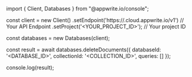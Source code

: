 import { Client, Databases } from "@appwrite.io/console";

const client = new Client()
    .setEndpoint('https://<REGION>.cloud.appwrite.io/v1') // Your API Endpoint
    .setProject('<YOUR_PROJECT_ID>'); // Your project ID

const databases = new Databases(client);

const result = await databases.deleteDocuments({
    databaseId: '<DATABASE_ID>',
    collectionId: '<COLLECTION_ID>',
    queries: []
});

console.log(result);

